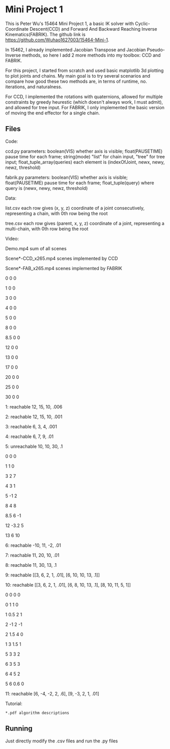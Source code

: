 # Mini Project 1
 This is Peter Wu's 15464 Mini Project 1, a basic IK solver with Cyclic-Coordinate Descent(CCD) and Forward And Backward Reaching Inverse Kinematics(FABRIK). The github link is https://github.com/Wuhao1627003/15464-Mini-1.
 
 In 15462, I already implemented Jacobian Transpose and Jacobian Pseudo-Inverse methods, so here I add 2 more methods into my toolbox: CCD and FABRIK.
 
 For this project, I started from scratch and used basic matplotlib 3d plotting to plot joints and chains. My main goal is to try several scenarios and compare how good these two methods are, in terms of runtime, no. iterations, and naturalness.
 
 For CCD, I implemented the rotations with quaternions, allowed for multiple constraints by greedy heurestic (which doesn't always work, I must admit), and allowed for tree input. For FABRIK, I only implemented the basic version of moving the end effector for a single chain.
 
## Files
 Code:
 
  ccd.py parameters: boolean(VIS) whether axis is visible; float(PAUSETIME) pause time for each frame; string(mode) "list" for chain input, "tree" for tree input; float_tuple_array(queries) each element is (indexOfJoint, newx, newy, newz, threshold)
  
  fabrik.py parameters: boolean(VIS) whether axis is visible; float(PAUSETIME) pause time for each frame; float_tuple(query) where query is (newx, newy, newz, threshold)
  
 Data:
 
  list.csv each row gives (x, y, z) coordinate of a joint consecutively, representing a chain, with 0th row being the root
  
  tree.csv each row gives (parent, x, y, z) coordinate of a joint, representing a multi-chain, with 0th row being the root
  
 Video:
 
  Demo.mp4 sum of all scenes

  Scene*-CCD_x265.mp4 scenes implemented by CCD
  
  Scene*-FAB_x265.mp4 scenes implemented by FABRIK

  0	  0	0
  
  1	  0	0
  
  3	  0	0
  
  4	  0	0
  
  5	  0	0
  
  8	  0	0
  
  8.5	0	0
  
  12	 0	0
  
  13	 0	0
  
  17	 0	0
  
  20	 0	0
  
  25	 0	0
  
  30	 0	0
  
  1: reachable 12, 15, 10, .006
  
  2: reachable 12, 15, 10, .001
  
  3: reachable 6, 3, 4, .001
  
  4: reachable 6, 7, 9, .01
  
  5: unreachable 10, 10, 30, .1


  0	  0	   0
  
  1	  1	   0
  
  3	  2	   7
  
  4	  3	   1
  
  5	  -1	 2
  
  8	  4	   8
  
  8.5	6	   -1
  
  12	-3.2 5
  
  13	6	   10
  
  6: reachable -10, 11, -2, .01
  
  7: reachable 11, 20, 10, .01
  
  8: reachable 11, 30, 13, .1


  9: reachable [[3, 6, 2, 1, .01], [6, 10, 10, 13, .1]]
  
  10: reachable [[3, 6, 2, 1, .01], [6, 8, 10, 13, .1], [8, 10, 11, 5, 1]]


  0	0	  0	  0
  
  0	1	  1	  0
  
  1	0.5	2	  1
  
  2	-1	 2	  -1
  
  2	1.5	4	  0
  
  1	3	  1.5	1
  
  5	3	  3	  2
  
  6	3	  5	  3
  
  6	4	  5	  2
  
  5	6	  0.6	0
  
  11: reachable [6, -4, -2, 2, .6], [9, -3, 2, 1, .01]


  Tutorial:
  
    *.pdf algorithm descriptions

  
## Running
 Just directly modify the .csv files and run the .py files

